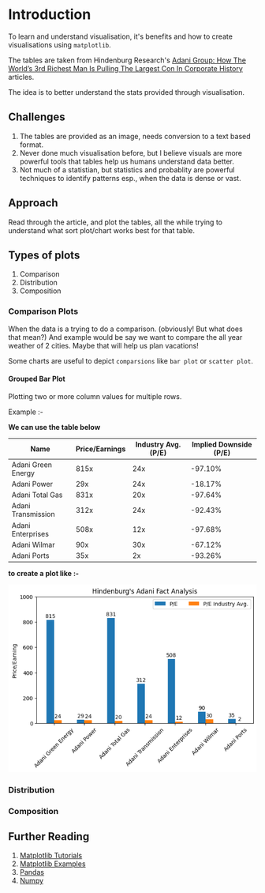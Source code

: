 # Introduction
To learn and understand visualisation, it's benefits and how to create visualisations using `matplotlib`.

The tables are taken from Hindenburg Research's [Adani Group: How The World’s 3rd Richest Man Is Pulling The Largest Con In Corporate History](https://hindenburgresearch.com/adani/) articles.

The idea is to better understand the stats provided through visualisation.

## Challenges
1. The tables are provided as an image, needs conversion to a text based format.
2. Never done much visualisation before, but I believe visuals are more powerful tools that tables help us humans understand data better.
3. Not much of a statistian, but statistics and probablity are powerful techniques to identify patterns esp., when the data is dense or vast.

## Approach
Read through the article, and plot the tables, all the while trying to understand what sort plot/chart works best for that table.


## Types of plots
1. Comparison
2. Distribution
3. Composition

### Comparison Plots
When the data is a trying to do a comparison. (obviously! But what does that mean?)
And example would be say we want to compare the all year weather of 2 cities. Maybe that will help us plan vacations!

Some charts are useful to depict `comparsions` like `bar plot` or `scatter plot`.

#### Grouped Bar Plot
Plotting two or more column values for multiple rows.

Example :-

**We can use the table below**

| Name | Price/Earnings | Industry Avg. (P/E) | Implied Downside (P/E) |
|---|---|---|---|
| Adani Green Energy | 815x | 24x | -97.10% |
| Adani Power | 29x | 24x | -18.17% | 3.9x |
| Adani Total Gas | 831x | 20x | -97.64% |
| Adani Transmission | 312x | 24x | -92.43% |
| Adani Enterprises | 508x | 12x | -97.68% |
| Adani Wilmar | 90x | 30x | -67.12% |
| Adani Ports | 35x | 2x | -93.26% |

**to create a plot like :-**

![PE ratio group bar plot](./out/fact_analysis.png)


### Distribution

### Composition

## Further Reading
1. [Matplotlib Tutorials](https://matplotlib.org/stable/tutorials/index.html)
2. [Matplotlib Examples](https://matplotlib.org/stable/gallery/index.html)
3. [Pandas](https://pandas.pydata.org/docs/user_guide/10min.html)
4. [Numpy](https://numpy.org/)


